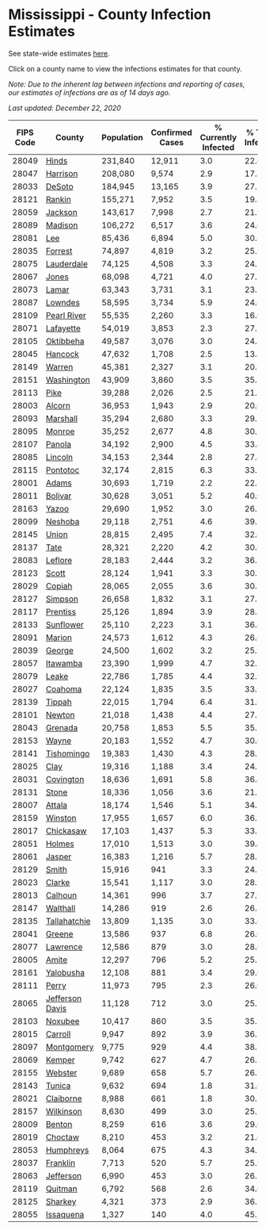 # Mississippi - County Infection Estimates

See state-wide estimates [here](/infections/us-ms).

Click on a county name to view the infections estimates for that county.

*Note: Due to the inherent lag between infections and reporting of cases, our estimates of infections are as of 14 days ago.*

*Last updated: December 22, 2020*

|   FIPS Code |                             County |   Population |   Confirmed Cases |   % Currently Infected |   % Total Infected |
|-------------|------------------------------------|--------------|-------------------|------------------------|--------------------|
|       28049 |                     [Hinds](hinds) |      231,840 |            12,911 |                    3.0 |               22.6 |
|       28047 |               [Harrison](harrison) |      208,080 |             9,574 |                    2.9 |               17.8 |
|       28033 |                   [DeSoto](desoto) |      184,945 |            13,165 |                    3.9 |               27.5 |
|       28121 |                   [Rankin](rankin) |      155,271 |             7,952 |                    3.5 |               19.8 |
|       28059 |                 [Jackson](jackson) |      143,617 |             7,998 |                    2.7 |               21.9 |
|       28089 |                 [Madison](madison) |      106,272 |             6,517 |                    3.6 |               24.6 |
|       28081 |                         [Lee](lee) |       85,436 |             6,894 |                    5.0 |               30.6 |
|       28035 |                 [Forrest](forrest) |       74,897 |             4,819 |                    3.2 |               25.9 |
|       28075 |           [Lauderdale](lauderdale) |       74,125 |             4,508 |                    3.3 |               24.7 |
|       28067 |                     [Jones](jones) |       68,098 |             4,721 |                    4.0 |               27.5 |
|       28073 |                     [Lamar](lamar) |       63,343 |             3,731 |                    3.1 |               23.2 |
|       28087 |                 [Lowndes](lowndes) |       58,595 |             3,734 |                    5.9 |               24.0 |
|       28109 |         [Pearl River](pearl-river) |       55,535 |             2,260 |                    3.3 |               16.0 |
|       28071 |             [Lafayette](lafayette) |       54,019 |             3,853 |                    2.3 |               27.7 |
|       28105 |             [Oktibbeha](oktibbeha) |       49,587 |             3,076 |                    3.0 |               24.8 |
|       28045 |                 [Hancock](hancock) |       47,632 |             1,708 |                    2.5 |               13.8 |
|       28149 |                   [Warren](warren) |       45,381 |             2,327 |                    3.1 |               20.9 |
|       28151 |           [Washington](washington) |       43,909 |             3,860 |                    3.5 |               35.7 |
|       28113 |                       [Pike](pike) |       39,288 |             2,026 |                    2.5 |               21.5 |
|       28003 |                   [Alcorn](alcorn) |       36,953 |             1,943 |                    2.9 |               20.0 |
|       28093 |               [Marshall](marshall) |       35,294 |             2,680 |                    3.3 |               29.7 |
|       28095 |                   [Monroe](monroe) |       35,252 |             2,677 |                    4.8 |               30.2 |
|       28107 |                   [Panola](panola) |       34,192 |             2,900 |                    4.5 |               33.4 |
|       28085 |                 [Lincoln](lincoln) |       34,153 |             2,344 |                    2.8 |               27.8 |
|       28115 |               [Pontotoc](pontotoc) |       32,174 |             2,815 |                    6.3 |               33.2 |
|       28001 |                     [Adams](adams) |       30,693 |             1,719 |                    2.2 |               22.7 |
|       28011 |                 [Bolivar](bolivar) |       30,628 |             3,051 |                    5.2 |               40.0 |
|       28163 |                     [Yazoo](yazoo) |       29,690 |             1,952 |                    3.0 |               26.7 |
|       28099 |                 [Neshoba](neshoba) |       29,118 |             2,751 |                    4.6 |               39.2 |
|       28145 |                     [Union](union) |       28,815 |             2,495 |                    7.4 |               32.6 |
|       28137 |                       [Tate](tate) |       28,321 |             2,220 |                    4.2 |               30.6 |
|       28083 |                 [Leflore](leflore) |       28,183 |             2,444 |                    3.2 |               36.1 |
|       28123 |                     [Scott](scott) |       28,124 |             1,941 |                    3.3 |               30.2 |
|       28029 |                   [Copiah](copiah) |       28,065 |             2,055 |                    3.6 |               30.3 |
|       28127 |                 [Simpson](simpson) |       26,658 |             1,832 |                    3.1 |               27.7 |
|       28117 |               [Prentiss](prentiss) |       25,126 |             1,894 |                    3.9 |               28.8 |
|       28133 |             [Sunflower](sunflower) |       25,110 |             2,223 |                    3.1 |               36.4 |
|       28091 |                   [Marion](marion) |       24,573 |             1,612 |                    4.3 |               26.0 |
|       28039 |                   [George](george) |       24,500 |             1,602 |                    3.2 |               25.9 |
|       28057 |               [Itawamba](itawamba) |       23,390 |             1,999 |                    4.7 |               32.7 |
|       28079 |                     [Leake](leake) |       22,786 |             1,785 |                    4.4 |               32.9 |
|       28027 |                 [Coahoma](coahoma) |       22,124 |             1,835 |                    3.5 |               33.9 |
|       28139 |                   [Tippah](tippah) |       22,015 |             1,794 |                    6.4 |               31.6 |
|       28101 |                   [Newton](newton) |       21,018 |             1,438 |                    4.4 |               27.5 |
|       28043 |                 [Grenada](grenada) |       20,758 |             1,853 |                    5.5 |               35.7 |
|       28153 |                     [Wayne](wayne) |       20,183 |             1,552 |                    4.7 |               30.6 |
|       28141 |           [Tishomingo](tishomingo) |       19,383 |             1,430 |                    4.3 |               28.3 |
|       28025 |                       [Clay](clay) |       19,316 |             1,188 |                    3.4 |               24.2 |
|       28031 |             [Covington](covington) |       18,636 |             1,691 |                    5.8 |               36.4 |
|       28131 |                     [Stone](stone) |       18,336 |             1,056 |                    3.6 |               21.7 |
|       28007 |                   [Attala](attala) |       18,174 |             1,546 |                    5.1 |               34.5 |
|       28159 |                 [Winston](winston) |       17,955 |             1,657 |                    6.0 |               36.5 |
|       28017 |             [Chickasaw](chickasaw) |       17,103 |             1,437 |                    5.3 |               33.3 |
|       28051 |                   [Holmes](holmes) |       17,010 |             1,513 |                    3.0 |               39.4 |
|       28061 |                   [Jasper](jasper) |       16,383 |             1,216 |                    5.7 |               28.7 |
|       28129 |                     [Smith](smith) |       15,916 |               941 |                    3.3 |               24.1 |
|       28023 |                   [Clarke](clarke) |       15,541 |             1,117 |                    3.0 |               28.9 |
|       28013 |                 [Calhoun](calhoun) |       14,361 |               996 |                    3.7 |               27.9 |
|       28147 |               [Walthall](walthall) |       14,286 |               919 |                    2.6 |               26.8 |
|       28135 |       [Tallahatchie](tallahatchie) |       13,809 |             1,135 |                    3.0 |               33.6 |
|       28041 |                   [Greene](greene) |       13,586 |               937 |                    6.8 |               26.0 |
|       28077 |               [Lawrence](lawrence) |       12,586 |               879 |                    3.0 |               28.6 |
|       28005 |                     [Amite](amite) |       12,297 |               796 |                    5.2 |               25.5 |
|       28161 |             [Yalobusha](yalobusha) |       12,108 |               881 |                    3.4 |               29.6 |
|       28111 |                     [Perry](perry) |       11,973 |               795 |                    2.3 |               26.0 |
|       28065 | [Jefferson Davis](jefferson-davis) |       11,128 |               712 |                    3.0 |               25.5 |
|       28103 |                 [Noxubee](noxubee) |       10,417 |               860 |                    3.5 |               35.2 |
|       28015 |                 [Carroll](carroll) |        9,947 |               892 |                    3.9 |               36.5 |
|       28097 |           [Montgomery](montgomery) |        9,775 |               929 |                    4.4 |               38.9 |
|       28069 |                   [Kemper](kemper) |        9,742 |               627 |                    4.7 |               26.7 |
|       28155 |                 [Webster](webster) |        9,689 |               658 |                    5.7 |               26.9 |
|       28143 |                   [Tunica](tunica) |        9,632 |               694 |                    1.8 |               31.0 |
|       28021 |             [Claiborne](claiborne) |        8,988 |               661 |                    1.8 |               30.8 |
|       28157 |             [Wilkinson](wilkinson) |        8,630 |               499 |                    3.0 |               25.7 |
|       28009 |                   [Benton](benton) |        8,259 |               616 |                    3.6 |               29.0 |
|       28019 |                 [Choctaw](choctaw) |        8,210 |               453 |                    3.2 |               21.6 |
|       28053 |             [Humphreys](humphreys) |        8,064 |               675 |                    4.3 |               34.2 |
|       28037 |               [Franklin](franklin) |        7,713 |               520 |                    5.7 |               25.9 |
|       28063 |             [Jefferson](jefferson) |        6,990 |               453 |                    3.0 |               26.5 |
|       28119 |                 [Quitman](quitman) |        6,792 |               568 |                    2.6 |               34.6 |
|       28125 |                 [Sharkey](sharkey) |        4,321 |               373 |                    2.9 |               36.3 |
|       28055 |             [Issaquena](issaquena) |        1,327 |               140 |                    4.0 |               45.3 |